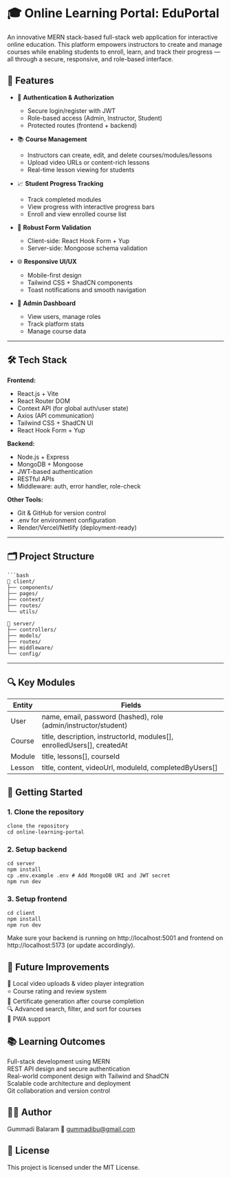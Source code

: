 # 🎓 Online Learning Portal: EduPortal

An innovative MERN stack-based full-stack web application for interactive online education. This platform empowers instructors to create and manage courses while enabling students to enroll, learn, and track their progress — all through a secure, responsive, and role-based interface.

## 🚀 Features

- 🔐 **Authentication & Authorization**
  - Secure login/register with JWT
  - Role-based access (Admin, Instructor, Student)
  - Protected routes (frontend + backend)

- 📚 **Course Management**
  - Instructors can create, edit, and delete courses/modules/lessons
  - Upload video URLs or content-rich lessons
  - Real-time lesson viewing for students

- 📈 **Student Progress Tracking**
  - Track completed modules
  - View progress with interactive progress bars
  - Enroll and view enrolled course list

- 🧪 **Robust Form Validation**
  - Client-side: React Hook Form + Yup
  - Server-side: Mongoose schema validation

- 🌐 **Responsive UI/UX**
  - Mobile-first design
  - Tailwind CSS + ShadCN components
  - Toast notifications and smooth navigation

- 🧠 **Admin Dashboard**
  - View users, manage roles
  - Track platform stats
  - Manage course data

---

## 🛠️ Tech Stack

**Frontend:**
- React.js + Vite
- React Router DOM
- Context API (for global auth/user state)
- Axios (API communication)
- Tailwind CSS + ShadCN UI
- React Hook Form + Yup

**Backend:**
- Node.js + Express
- MongoDB + Mongoose
- JWT-based authentication
- RESTful APIs
- Middleware: auth, error handler, role-check

**Other Tools:**
- Git & GitHub for version control
- .env for environment configuration
- Render/Vercel/Netlify (deployment-ready)

---

## 🗂️ Project Structure
    ```bash
    📁 client/
    ├── components/
    ├── pages/
    ├── context/
    ├── routes/
    └── utils/
    
    📁 server/
    ├── controllers/
    ├── models/
    ├── routes/
    ├── middleware/
    └── config/
  

---

## 🔍 Key Modules

| Entity    | Fields                                                                 |
|-----------|------------------------------------------------------------------------|
| User      | name, email, password (hashed), role (admin/instructor/student)        |
| Course    | title, description, instructorId, modules[], enrolledUsers[], createdAt|
| Module    | title, lessons[], courseId                                              |
| Lesson    | title, content, videoUrl, moduleId, completedByUsers[]                 |


## 🧪 Getting Started

### 1. Clone the repository 
    clone the repository
    cd online-learning-portal  
    
### 2. Setup backend
    cd server
    npm install
    cp .env.example .env # Add MongoDB URI and JWT secret
    npm run dev  
    
### 3. Setup frontend
    cd client
    npm install
    npm run dev  
Make sure your backend is running on http://localhost:5001 and frontend on http://localhost:5173 (or update accordingly).  

## 🏁 Future Improvements  
🎥 Local video uploads & video player integration  
⭐ Course rating and review system  
📄 Certificate generation after course completion  
🔍 Advanced search, filter, and sort for courses  
📱 PWA support  

## 📚 Learning Outcomes  
Full-stack development using MERN  
REST API design and secure authentication  
Real-world component design with Tailwind and ShadCN  
Scalable code architecture and deployment  
Git collaboration and version control  

## 🧑‍💻 Author
Gummadi Balaram
📧 gummadibu@gmail.com  

## 📄 License  
This project is licensed under the MIT License.


